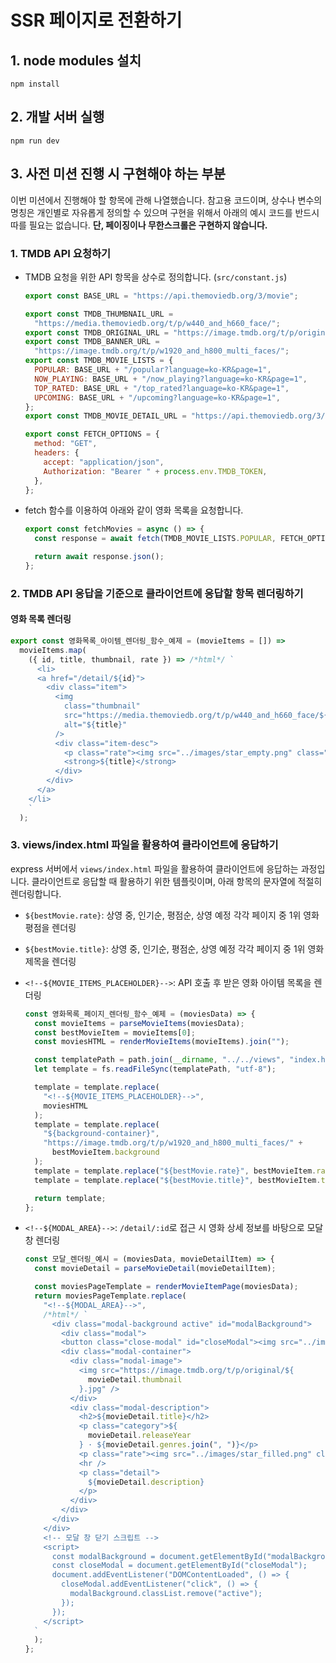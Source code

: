 # SSR 페이지로 전환하기

## 1. node modules 설치

```
npm install
```

## 2. 개발 서버 실행

```
npm run dev
```

## 3. 사전 미션 진행 시 구현해야 하는 부분

이번 미션에서 진행해야 할 항목에 관해 나열했습니다.
참고용 코드이며, 상수나 변수의 명칭은 개인별로 자유롭게 정의할 수 있으며 구현을 위해서 아래의 예시 코드를 반드시 따를 필요는 없습니다.
**단, 페이징이나 무한스크롤은 구현하지 않습니다.**

### 1. TMDB API 요청하기

- TMDB 요청을 위한 API 항목을 상수로 정의합니다. (`src/constant.js`)

  ```js
  export const BASE_URL = "https://api.themoviedb.org/3/movie";

  export const TMDB_THUMBNAIL_URL =
    "https://media.themoviedb.org/t/p/w440_and_h660_face/";
  export const TMDB_ORIGINAL_URL = "https://image.tmdb.org/t/p/original/";
  export const TMDB_BANNER_URL =
    "https://image.tmdb.org/t/p/w1920_and_h800_multi_faces/";
  export const TMDB_MOVIE_LISTS = {
    POPULAR: BASE_URL + "/popular?language=ko-KR&page=1",
    NOW_PLAYING: BASE_URL + "/now_playing?language=ko-KR&page=1",
    TOP_RATED: BASE_URL + "/top_rated?language=ko-KR&page=1",
    UPCOMING: BASE_URL + "/upcoming?language=ko-KR&page=1",
  };
  export const TMDB_MOVIE_DETAIL_URL = "https://api.themoviedb.org/3/movie/";

  export const FETCH_OPTIONS = {
    method: "GET",
    headers: {
      accept: "application/json",
      Authorization: "Bearer " + process.env.TMDB_TOKEN,
    },
  };
  ```

- fetch 함수를 이용하여 아래와 같이 영화 목록을 요청합니다.

  ```js
  export const fetchMovies = async () => {
    const response = await fetch(TMDB_MOVIE_LISTS.POPULAR, FETCH_OPTIONS);

    return await response.json();
  };
  ```

### 2. TMDB API 응답을 기준으로 클라이언트에 응답할 항목 렌더링하기

#### 영화 목록 렌더링

```js
export const 영화목록_아이템_렌더링_함수_예제 = (movieItems = []) =>
  movieItems.map(
    ({ id, title, thumbnail, rate }) => /*html*/ `
      <li>
      <a href="/detail/${id}">
        <div class="item">
          <img
            class="thumbnail"
            src="https://media.themoviedb.org/t/p/w440_and_h660_face/${thumbnail}"
            alt="${title}"
          />
          <div class="item-desc">
            <p class="rate"><img src="../images/star_empty.png" class="star" /><span>${rate}</span></p>
            <strong>${title}</strong>
          </div>
        </div>
      </a>
    </li>
    `
  );
```

### 3. views/index.html 파일을 활용하여 클라이언트에 응답하기

express 서버에서 `views/index.html` 파일을 활용하여 클라이언트에 응답하는 과정입니다.
클라이언트로 응답할 때 활용하기 위한 템플릿이며, 아래 항목의 문자열에 적절히 렌더링합니다.

- `${bestMovie.rate}`: 상영 중, 인기순, 평점순, 상영 예정 각각 페이지 중 1위 영화 평점을 렌더링
- `${bestMovie.title}`: 상영 중, 인기순, 평점순, 상영 예정 각각 페이지 중 1위 영화 제목을 렌더링
- `<!--${MOVIE_ITEMS_PLACEHOLDER}-->`: API 호출 후 받은 영화 아이템 목록을 렌더링

  ```js
  const 영화목록_페이지_렌더링_함수_예제 = (moviesData) => {
    const movieItems = parseMovieItems(moviesData);
    const bestMovieItem = movieItems[0];
    const moviesHTML = renderMovieItems(movieItems).join("");

    const templatePath = path.join(__dirname, "../../views", "index.html");
    let template = fs.readFileSync(templatePath, "utf-8");

    template = template.replace(
      "<!--${MOVIE_ITEMS_PLACEHOLDER}-->",
      moviesHTML
    );
    template = template.replace(
      "${background-container}",
      "https://image.tmdb.org/t/p/w1920_and_h800_multi_faces/" +
        bestMovieItem.background
    );
    template = template.replace("${bestMovie.rate}", bestMovieItem.rate);
    template = template.replace("${bestMovie.title}", bestMovieItem.title);

    return template;
  };
  ```

- `<!--${MODAL_AREA}-->`: `/detail/:id`로 접근 시 영화 상세 정보를 바탕으로 모달 창 렌더링

  ```js
  const 모달_렌더링_예시 = (moviesData, movieDetailItem) => {
    const movieDetail = parseMovieDetail(movieDetailItem);

    const moviesPageTemplate = renderMovieItemPage(moviesData);
    return moviesPageTemplate.replace(
      "<!--${MODAL_AREA}-->",
      /*html*/ `
        <div class="modal-background active" id="modalBackground">
          <div class="modal">
          <button class="close-modal" id="closeModal"><img src="../images/modal_button_close.png" /></button>
          <div class="modal-container">
            <div class="modal-image">
              <img src="https://image.tmdb.org/t/p/original/${
                movieDetail.thumbnail
              }.jpg" />
            </div>
            <div class="modal-description">
              <h2>${movieDetail.title}</h2>
              <p class="category">${
                movieDetail.releaseYear
              } · ${movieDetail.genres.join(", ")}</p>
              <p class="rate"><img src="../images/star_filled.png" class="star" /><span>7.7</span></p>
              <hr />
              <p class="detail">
                ${movieDetail.description}
              </p>
            </div>
          </div>
        </div>
      </div>
      <!-- 모달 창 닫기 스크립트 -->
      <script>
        const modalBackground = document.getElementById("modalBackground");
        const closeModal = document.getElementById("closeModal");
        document.addEventListener("DOMContentLoaded", () => {
          closeModal.addEventListener("click", () => {
            modalBackground.classList.remove("active");
          });
        });
      </script>
    `
    );
  };
  ```
